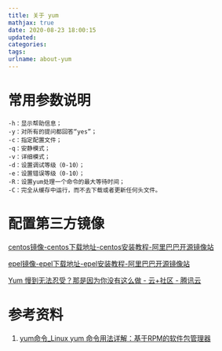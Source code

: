 ```yaml
---
title: 关于 yum
mathjax: true
date: 2020-08-23 18:00:15
updated:
categories:
tags:
urlname: about-yum
---
```




<!-- more -->





# 常用参数说明

```
-h：显示帮助信息；
-y：对所有的提问都回答“yes”；
-c：指定配置文件；
-q：安静模式；
-v：详细模式；
-d：设置调试等级（0-10）；
-e：设置错误等级（0-10）；
-R：设置yum处理一个命令的最大等待时间；
-C：完全从缓存中运行，而不去下载或者更新任何头文件。
```







# 配置第三方镜像

[centos镜像-centos下载地址-centos安装教程-阿里巴巴开源镜像站](https://developer.aliyun.com/mirror/centos?spm=a2c6h.13651102.0.0.5a061b11ICUt1t)

[epel镜像-epel下载地址-epel安装教程-阿里巴巴开源镜像站](https://developer.aliyun.com/mirror/epel)

[Yum 慢到无法忍受？那是因为你没有这么做 - 云+社区 - 腾讯云](https://cloud.tencent.com/developer/article/1115975)









# 参考资料

1. [yum命令_Linux yum 命令用法详解：基于RPM的软件包管理器](https://man.linuxde.net/yum)

